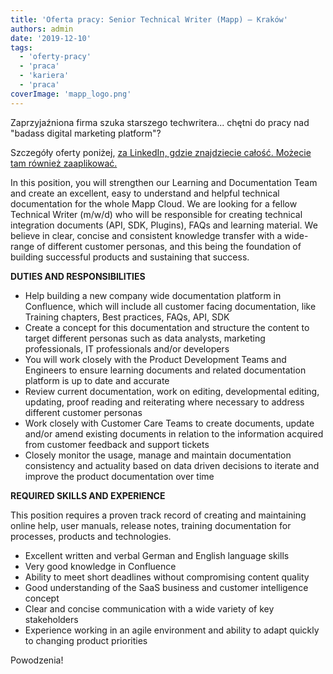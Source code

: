 ```yaml
---
title: 'Oferta pracy: Senior Technical Writer (Mapp) – Kraków'
authors: admin
date: '2019-12-10'
tags:
  - 'oferty-pracy'
  - 'praca'
  - 'kariera'
  - 'praca'
coverImage: 'mapp_logo.png'
---
```


Zaprzyjaźniona firma szuka starszego techwritera... chętni do pracy nad "badass
digital marketing platform"?

<!--truncate-->

Szczegóły oferty poniżej,
[za LinkedIn, gdzie znajdziecie całość. Możecie tam również zaaplikować.](https://www.linkedin.com/jobs/view/1595408504/)

In this position, you will strengthen our Learning and Documentation Team and
create an excellent, easy to understand and helpful technical documentation for
the whole Mapp Cloud. We are looking for a fellow Technical Writer (m/w/d) who
will be responsible for creating technical integration documents (API, SDK,
Plugins), FAQs and learning material. We believe in clear, concise and
consistent knowledge transfer with a wide-range of different customer personas,
and this being the foundation of building successful products and sustaining
that success.

**DUTIES AND RESPONSIBILITIES**

- Help building a new company wide documentation platform in Confluence, which
  will include all customer facing documentation, like Training chapters, Best
  practices, FAQs, API, SDK
- Create a concept for this documentation and structure the content to target
  different personas such as data analysts, marketing professionals, IT
  professionals and/or developers
- You will work closely with the Product Development Teams and Engineers to
  ensure learning documents and related documentation platform is up to date and
  accurate
- Review current documentation, work on editing, developmental editing,
  updating, proof reading and reiterating where necessary to address different
  customer personas
- Work closely with Customer Care Teams to create documents, update and/or amend
  existing documents in relation to the information acquired from customer
  feedback and support tickets
- Closely monitor the usage, manage and maintain documentation consistency and
  actuality based on data driven decisions to iterate and improve the product
  documentation over time

**REQUIRED SKILLS AND EXPERIENCE**

This position requires a proven track record of creating and maintaining online
help, user manuals, release notes, training documentation for processes,
products and technologies.

- Excellent written and verbal German and English language skills
- Very good knowledge in Confluence
- Ability to meet short deadlines without compromising content quality
- Good understanding of the SaaS business and customer intelligence concept
- Clear and concise communication with a wide variety of key stakeholders
- Experience working in an agile environment and ability to adapt quickly to
  changing product priorities

Powodzenia!
